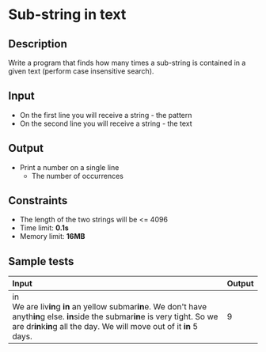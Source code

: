 # Sub-string in text

## Description
Write a program that finds how many times a sub-string is contained in a given text (perform case insensitive search).

## Input
- On the first line you will receive a string - the pattern
- On the second line you will receive a string - the text

## Output
- Print a number on a single line
  - The number of occurrences

## Constraints
- The length of the two strings will be <= 4096
- Time limit: **0.1s**
- Memory limit: **16MB**

## Sample tests

| Input | Output |
|:------|:-------|
| in<br>We are liv**in**g **in** an yellow submar**in**e. We don't have anyth**in**g else. **in**side the submar**in**e is very tight. So we are dr**in**k**in**g all the day. We will move out of it **in** 5 days. | 9 |